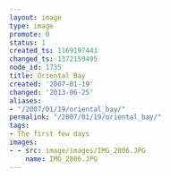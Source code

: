 ```yaml
---
layout: image
type: image
promote: 0
status: 1
created_ts: 1169197443
changed_ts: 1372159495
node_id: 1735
title: Oriental Bay
created: '2007-01-19'
changed: '2013-06-25'
aliases:
- "/2007/01/19/oriental_bay/"
permalink: "/2007/01/19/oriental_bay/"
tags:
- The first few days
images:
- - src: image/images/IMG_2806.JPG
    name: IMG_2806.JPG
---
```


